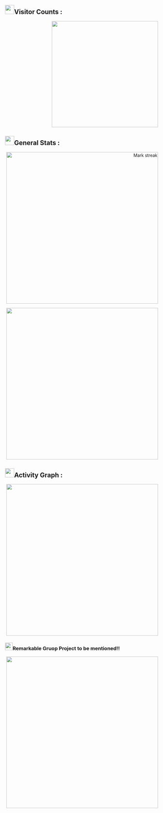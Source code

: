 
## <img src="https://media.giphy.com/media/iY8CRBdQXODJSCERIr/giphy.gif" width="30px">Visitor Counts :
<p align="right" > 
  <img alighn= "center" src="https://profile-counter.glitch.me/nabilah-h-s/count.svg" color=5b187a width="350"/>  
</p>

## <img src="https://media.giphy.com/media/iY8CRBdQXODJSCERIr/giphy.gif" width="30px">General Stats :

<p align="right">
<img alt="Mark streak" src="https://github-readme-streak-stats.herokuapp.com/?user=nabilah-h-s&theme=algolia&hide_border=true"  width="500" />
</p>

<p align="right">
<img src = "https://github-readme-stats.vercel.app/api?username=nabilah-h-s&theme=algolia&bg_color=0,000000,130F40&icon_color=bb2acf&count_private=true&include_all_commits=true&show_icons=true" width="500"/> 
</p>

## <img src="https://media.giphy.com/media/iY8CRBdQXODJSCERIr/giphy.gif" width="30px">Activity Graph :

<p align="right">
<img align="center" src = "https://activity-graph.herokuapp.com/graph?username=nabilah-h-s&theme=react-dark&area=true&count_private=true" width="500"/>
</p>

### <img src="https://media.giphy.com/media/iY8CRBdQXODJSCERIr/giphy.gif" width="25px">Remarkable Gruop Project to be mentioned!!   
<p align="right">
<img align="center" src="https://github-readme-stats.vercel.app/api/pin/?username=HabibRh26&theme=algolia&repo=Software-Engineering-Project" width="500"/>
</p>


#


<!--
### Hi there 👋
**nabilah-h-s/nabilah-h-s** is a ✨ _special_ ✨ repository because its `README.md` (this file) appears on your GitHub profile.

Here are some ideas to get you started:

- 🔭 I’m currently working on ...
- 🌱 I’m currently learning ...
- 👯 I’m looking to collaborate on ...
- 🤔 I’m looking for help with ...
- 💬 Ask me about ...
- 📫 How to reach me: ...
- 😄 Pronouns: ...
- ⚡ Fun fact: ...
-->

